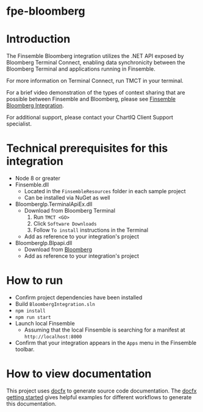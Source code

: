 # fpe-bloomberg
# Introduction
The Finsemble Bloomberg integration utilizes the .NET API exposed by Bloomberg Terminal Connect, enabling data synchronicity between the Bloomberg Terminal and applications running in Finsemble. 

For more information on Terminal Connect, run TMCT<GO> in your terminal.

For a brief video demonstration of the types of context sharing that are possible between Finsemble and Bloomberg, please see [Finsemble Bloomberg Integration](https://chartiq.wistia.com/projects/9zacla7xfo). 

For additional support, please contact your ChartIQ Client Support specialist.

# Technical prerequisites for this integration
* Node 8 or greater
* Finsemble.dll
    * Located in the `FinsembleResources` folder in each sample project
    * Can be installed via NuGet as well
* Bloomberglp.TerminalApiEx.dll
    * Download from Bloomberg Terminal
        1. Run `TMCT <GO>`
        2. Click `Software Downloads`
        3. Follow `To install` instructions in the Terminal
    * Add as reference to your integration's project
* Bloomberglp.Blpapi.dll
    * Download from [Bloomberg](https://www.bloomberg.com/professional/support/api-library/)
    * Add as reference to your integration's project

# How to run
* Confirm project dependencies have been installed
* Build `BloombergIntegration.sln`
* `npm install`
* `npm run start`
* Launch local Finsemble
    * Assuming that the local Finsemble is searching for a manifest at `http://localhost:8000`
* Confirm that your integration appears in the `Apps` menu in the Finsemble toolbar.

# How to view documentation
This project uses [docfx](https://dotnet.github.io/docfx/) to generate source code documentation.
The [docfx getting started](https://dotnet.github.io/docfx/tutorial/docfx_getting_started.html) gives helpful examples for different workflows to generate this documentation.

